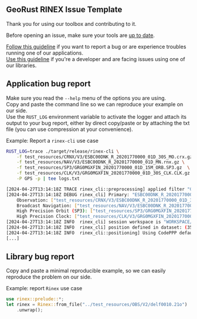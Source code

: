 ## GeoRust RINEX Issue Template

Thank you for using our toolbox and contributing to it.  

Before opening an issue, make sure your tools are [up to date](https://github.com/georust/rinex/releases/latest).

[Follow this guideline](#application-bug-report) if you want to report a bug or are experience troubles running one of our applications.  
[Use this guideline](#library-bug-report) if you're a developer and are facing issues using one of our libraries.

## Application bug report

Make sure you read the `--help` menu of the options you are using.  
Copy and paste the command line so we can reproduce your example on our side.   
Use the `RUST_LOG` environment variable to activate the logger and attach its output to your bug report, 
either by direct copy/paste or by attaching the txt file (you can use compression at your convenience).

Example: Report a `rinex-cli` use case

```bash
RUST_LOG=trace ./target/release/rinex-cli \
    -f test_resources/CRNX/V3/ESBC00DNK_R_20201770000_01D_30S_MO.crx.gz \
    -f test_resources/NAV/V3/ESBC00DNK_R_20201770000_01D_MN.rnx.gz \
    -f test_resources/SP3/GRG0MGXFIN_20201770000_01D_15M_ORB.SP3.gz  \
    -f test_resources/CLK/V3/GRG0MGXFIN_20201770000_01D_30S_CLK.CLK.gz \
    -P GPS -p | tee logs.txt

[2024-04-27T13:14:18Z TRACE rinex_cli::preprocessing] applied filter "GPS"
[2024-04-27T13:14:18Z DEBUG rinex_cli] Primary: "ESBC00DNK_R_20201770000_01D_30S_MO"
    Observation: ["test_resources/CRNX/V3/ESBC00DNK_R_20201770000_01D_30S_MO.crx.gz"]
    Broadcast Navigation: ["test_resources/NAV/V3/ESBC00DNK_R_20201770000_01D_MN.rnx.gz"]
    High Precision Orbit (SP3): ["test_resources/SP3/GRG0MGXFIN_20201770000_01D_15M_ORB.SP3.gz"]
    High Precision Clock: ["test_resources/CLK/V3/GRG0MGXFIN_20201770000_01D_30S_CLK.CLK.gz"]
[2024-04-27T13:14:18Z INFO  rinex_cli] session workspace is "WORKSPACE/ESBC00DNK_R_20201770000_01D_30S_MO"
[2024-04-27T13:14:18Z INFO  rinex_cli] position defined in dataset: (3582105.291, 532589.7313, 5232754.8054) [ECEF] (lat=55.49356°, lon=8.45682°
[2024-04-27T13:14:18Z INFO  rinex_cli::positioning] Using CodePPP default preset: Config {}
[...]
```

## Library bug report

Copy and paste a minimal reproducible example, so we can easily reproduce the problem on our side.

Example: report `Rinex` use case

```rust
use rinex::prelude::*;
let rinex = Rinex::from_file("../test_resources/OBS/V2/delf0010.21o")
    .unwrap();
```
